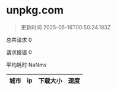 
  # unpkg.com

  > 更新时间 2025-05-16T00:50:24.183Z
  
  总共请求 0

  请求报错 0

  平均耗时 NaNms

|城市|ip|下载大小|速度|
|-----|----------|---|---|

  